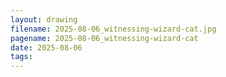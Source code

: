 ```yaml
---
layout: drawing
filename: 2025-08-06_witnessing-wizard-cat.jpg
pagename: 2025-08-06_witnessing-wizard-cat
date: 2025-08-06
tags:
---
```

